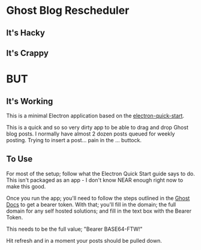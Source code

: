 # Ghost Blog Rescheduler

## It's Hacky
## It's Crappy
# BUT
## It's Working


This is a minimal Electron application based on the [electron-quick-start](https://github.com/electron/electron-quick-start).

This is a quick and so so very dirty app to be able to drag and drop Ghost blog posts.
I normally have almost 2 dozen posts queued for weekly posting. Trying to insert a post... pain in the ... buttock.

## To Use
For most of the setup; follow what the Electron Quick Start guide says to do. This isn't packaged as an app - I don't know NEAR enough right now to make this good.

Once you run the app; you'll need to follow the steps outlined in the [Ghost Docs](https://api.ghost.org/docs/user-authentication) to get a bearer token.
With that; you'll fill in the domain; the full domain for any self hosted solutions; and fill in the text box with the Bearer Token.

This needs to be the full value; "Bearer BASE64-FTW!"

Hit refresh and in a moment your posts should be pulled down.
